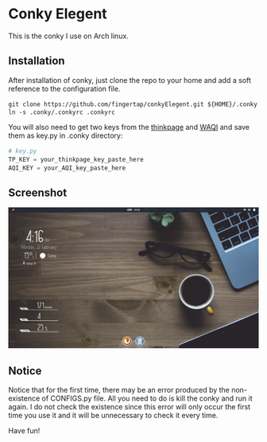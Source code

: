 # Conky Elegent
This is the conky I use on Arch linux.
## Installation
After installation of conky, just clone the repo to your home and add a
soft reference to the configuration file.
```
git clone https://github.com/fingertap/conkyElegent.git ${HOME}/.conky
ln -s .conky/.conkyrc .conkyrc
```

You will also need to get two keys from the [thinkpage](http://www.thinkpage.cn/) and [WAQI](http://aqicn.org/) and save them as key.py in .conky directory:
```python
# key.py
TP_KEY = your_thinkpage_key_paste_here
AQI_KEY = your_AQI_key_paste_here
```

## Screenshot
![conky_screenshot](images/conky_screenshot.png)
## Notice
Notice that for the first time, there may be an error produced by the
non-existence of CONFIGS.py file. 
All you need to do is kill the conky and run it again.
I do not check the existence since this error will only occur the first
time you use it and it will be unnecessary to check it every time.

Have fun!
